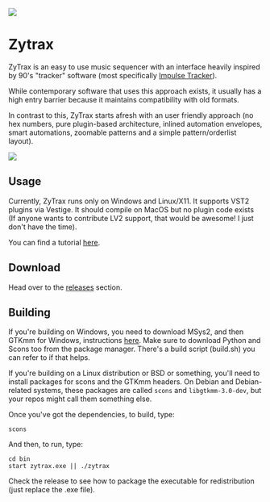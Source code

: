 ![](zytrax_logo.png)

# Zytrax

ZyTrax is an easy to use music sequencer with an interface heavily 
inspired by 90's "tracker" software (most specifically [Impulse
Tracker](https://en.wikipedia.org/wiki/Impulse_Tracker)).

While contemporary software that uses this approach exists, it 
usually has a high entry barrier because it maintains compatibility 
with old formats.

In contrast to this, ZyTrax starts afresh with an user friendly 
approach (no hex numbers, pure plugin-based architecture, inlined 
automation envelopes, smart automations, zoomable patterns and a 
simple pattern/orderlist layout).

![](zytrax.png)

## Usage

Currently, ZyTrax runs only on Windows and Linux/X11. It supports VST2 plugins via Vestige. 
It should compile on MacOS but no plugin
code exists (If anyone wants to contribute LV2 support, that would be
awesome! I just don't have the time).

You can find a tutorial [here](http://zytrax.org/tutorial/).

## Download

Head over to the [releases](https://github.com/reduz/zytrax/releases)
section.

## Building

If you're building on Windows, you need to download MSys2, and then GTKmm for
Windows, instructions [here](https://wiki.gnome.org/Projects/gtkmm/MSWindows).
Make sure to download Python and Scons too from the package manager. There's a
build script (build.sh) you can refer to if that helps.

If you're building on a Linux distribution or BSD or something, you'll need to
install packages for scons and the GTKmm headers. On Debian and Debian-related
systems, these packages are called `scons` and `libgtkmm-3.0-dev`, but your
repos might call them something else.

Once you've got the dependencies, to build, type:
```
scons
```

And then, to run, type:
```
cd bin
start zytrax.exe || ./zytrax
```

Check the release to see how to package the executable for redistribution
(just replace the .exe file).
